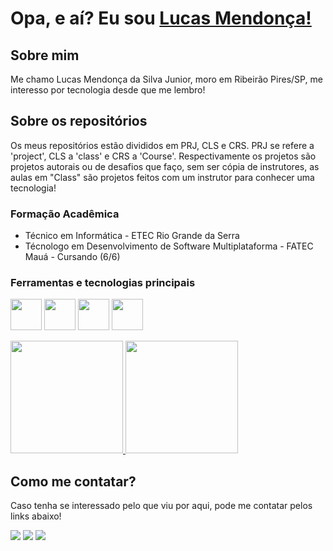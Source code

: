 # Opa, e aí? Eu sou <a href="https://www.linkedin.com/in/lucasmendon/">Lucas Mendonça!</a>

## Sobre mim

Me chamo Lucas Mendonça da Silva Junior, moro em Ribeirão Pires/SP, me interesso por tecnologia desde que me lembro!

## Sobre os repositórios

Os meus repositórios estão divididos em PRJ, CLS e CRS. PRJ se refere a 'project', CLS a 'class' e CRS a 'Course'. Respectivamente os projetos são projetos autorais ou de desafios que faço, sem ser cópia de instrutores, as aulas em "Class" são projetos feitos com um instrutor para conhecer uma tecnologia!

### Formação Acadêmica

- Técnico em Informática - ETEC Rio Grande da Serra
- Técnologo em Desenvolvimento de Software Multiplataforma - FATEC Mauá - Cursando (6/6)

### Ferramentas e tecnologias principais


<img src="https://cdn.jsdelivr.net/gh/devicons/devicon@latest/icons/microsoftsqlserver/microsoftsqlserver-original.svg" width="50" height="50"/> <img src="https://cdn.jsdelivr.net/gh/devicons/devicon/icons/react/react-original.svg" width="50" height="50" /> <img src="https://cdn.jsdelivr.net/gh/devicons/devicon/icons/csharp/csharp-original.svg" width="50"/> <img src="https://cdn.jsdelivr.net/gh/devicons/devicon/icons/dotnetcore/dotnetcore-original.svg" width="50"/>

<div>
<a href="https://github.com/LucasMend0n">
<img height="180em" src="https://github-readme-stats.vercel.app/api?username=LucasMend0n&show_icons=true&theme=dracula&include_all_commits=true&count_private=true"/>
<img height="180em" src="https://github-readme-stats.vercel.app/api/top-langs/?username=LucasMend0n&layout=compact&langs_count=7&theme=dracula"/>
</a>
</div>

## Como me contatar?

Caso tenha se interessado pelo que viu por aqui, pode me contatar pelos links abaixo!

<div>
<a href="https://www.linkedin.com/in/lucasmendon/" target="_blank"><img src="https://img.shields.io/badge/-LinkedIn-%230077B5?style=for-the-badge&logo=linkedin&logoColor=white" target="_blank"></a>
<a href="https://instagram.com/luh_msjr/" target="_blank"><img src="https://img.shields.io/badge/-Instagram-%23E4405F?style=for-the-badge&logo=instagram&logoColor=white" target="_blank"></a>
<a href = "mailto:lucasjr413@gmail.com"><img src="https://img.shields.io/badge/Gmail-D14836?style=for-the-badge&logo=gmail&logoColor=white" target="_blank"></a>
</div>

<!---
LucasMend0n/LucasMend0n is a ✨ special ✨ repository because its `README.md` (this file) appears on your GitHub profile.
You can click the Preview link to take a look at your changes.
--->
